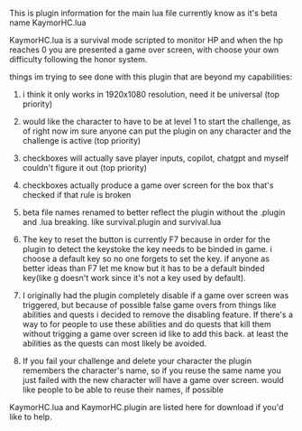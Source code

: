 This is plugin information for the main lua file currently know as it's beta name KaymorHC.lua

KaymorHC.lua is a survival mode scripted to monitor HP and when the hp reaches 0 you are presented a game over screen, with choose your own difficulty following the honor system.

things im trying to see done with this plugin that are beyond my capabilities:

1. i think it only works in 1920x1080 resolution, need it be universal (top priority)

2. would like the character to have to be at level 1 to start the challenge, as of right now im sure anyone can put the plugin on any character and the challenge is active (top priority)

3. checkboxes will actually save player inputs, copilot, chatgpt and myself couldn't figure it out (top priority)

4. checkboxes actually produce a game over screen for the box that's checked if that rule is broken

5. beta file names renamed to better reflect the plugin without the .plugin and .lua breaking. like survival.plugin and survival.lua

6. The key to reset the button is currently F7 because in order for the plugin to detect the keystoke the key needs to be binded in game. i choose a default key so no one forgets to set the key. if anyone as better ideas than F7 let me know but it has to be a default binded key(like g doesn't work since it's not a key used by default).

7. I originally had the plugin completely disable if a game over screen was triggered, but because of possible false game overs from things like abilities and quests i decided to remove the disabling feature. If there's a way to for people to use these abilities and do quests that kill them without trigging a game over screen id like to add this back. at least the abilities as the quests can most likely be avoided.

8. If you fail your challenge and delete your character the plugin remembers the character's name, so if you reuse the same name you just failed with the new character will have a game over screen. would like people to be able to reuse their names, if possible

KaymorHC.lua and KaymorHC.plugin are listed here for download if you'd like to help.

